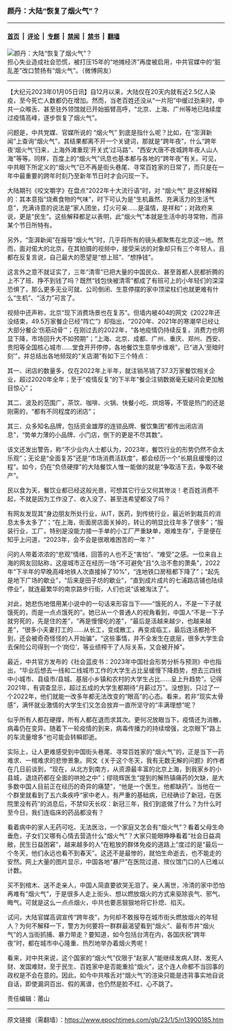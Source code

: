 ### 颜丹：大陆“恢复了烟火气”？

---

#### [首页](../../../..?n13900185) &nbsp;|&nbsp; [评论](../../../../../epoch-comment?n13900185) &nbsp;|&nbsp; [专题](../../../../../epoch-special?n13900185) &nbsp;|&nbsp; [禁闻](../../../../../epoch-news?n13900185) &nbsp;|&nbsp; [禁书](../../../../../books?n13900185) &nbsp;|&nbsp; [翻墙](https://github.com/gfw-breaker/nogfw/blob/master/README.md?n13900185)


<div><img alt="颜丹：大陆“恢复了烟火气”？" class="attachment-djy_600_400 size-djy_600_400 wp-post-image" src="https://i.epochtimes.com/assets/uploads/2020/06/56c1d69dly1gfaun7ezzkj20hs0bvwgi.jpg"/>
<div class="caption">
 担心失业造成社会恐慌，被打压15年的“地摊经济”再度被启用，中共官媒中的“脏乱差”改口赞扬有“烟火气”。（微博网友）
</div></div><hr/><div class="post_content" id="artbody" itemprop="articleBody">
 <!-- article content begin -->
 <p>
  【大纪元2023年01月05日讯】自12月以来，大陆仅在20天内就有近2.5亿人染疫，至今死亡人数都仍在增加。然而，当老百姓还没从“一片阳”中缓过劲来时，中共一众喉舌、甚至驻外领馆就已开始振臂高呼，“北京、上海、广州等地已陆续度过疫情高峰，逐步恢复了烟火气”。
 </p>
 <p>
  问题是，中共党媒、官媒所说的
  <ok href="https://www.epochtimes.com/gb/tag/%E2%80%9C%E7%83%9F%E7%81%AB%E6%B0%94%E2%80%9D.html">
   “烟火气”
  </ok>
  到底是指什么呢？比如，在“澎湃新闻”上查询“烟火气”，其结果都离不开一个关键词，那就是“跨年夜”，什么“跨年夜‘烟火气’归来，上海外滩重现‘开关式’过马路”、“西安大唐不夜城跨年夜人山人海”等等。同样，百度上的“烟火气”讯息也基本都与各地的“跨年夜”有关。可见，中共眼下所定义的“烟火气”已不再是街头巷尾、寻常百姓家的日常了，而只是在一年中最重要的跨年时刻乃至新年节日时才会闪现一下。
 </p>
 <p>
  大陆期刊《咬文嚼字》在盘点“2022年十大流行语”时，对
  <ok href="https://www.epochtimes.com/gb/tag/%E2%80%9C%E7%83%9F%E7%81%AB%E6%B0%94%E2%80%9D.html">
   “烟火气”
  </ok>
  是这样解释的：其本意指“烧煮食物的气味”，时下可认为是“生机盎然、充满活力的生活气息”，充满诗意的说法是“家人团坐，灯火可亲……是温情，是祥和”；对政府来说，更是“民生”。这些解释都足以表明，此“烟火气”本就是生活中的寻常物，而非某个节日所特有。
 </p>
 <p>
  另外，“澎湃新闻”在报导“烟火气”时，几乎将所有的镜头都聚焦在北京这一地。然而，面对偌大的北京，在其拍摄的视频中，接受采访的对象却只有三个年轻人，且都在反复言说，自己最大的愿望是“想上班”、“想挣钱”。
 </p>
 <p>
  这言外之意不就证实了，三年“清零”已把大量的中国民众、甚至首都人民都折腾的上不了班、挣不到钱了吗？既然“钱包快被清零”都成了有班可上的小年轻们的深深恐惧了，那么更多无业可就、公司倒闭、生意停摆的家中顶梁柱们也就更难有什么“生机”、“活力”可言了。
 </p>
 <p>
  视频中还声称，北京“现下消费场景也在复苏”。但墙内被404的网文《2022年还没结束，49.5万家餐企已经“阵亡”》却指出，“2020年、2021年的寒潮早已经让大部分餐企‘伤筋动骨’”；在刚过去的2022年，“各地疫情仍持续反复，消费力也明显下降，市场回升大不如预期”；“上海、北京、成都、广州、重庆、郑州、西安、贵阳等全国核心城市……堂食开开停停，各地餐饮生意举步维艰”，已“进入‘至暗时刻’”，并总结出各地频现的“关店潮”有如下三个特点：
 </p>
 <p>
  其一、闭店的数量多，仅在2022年上半年，就注销吊销了37.3万家餐饮相关企业，超过2020年全年；至于“疫情反复”的下半年“餐企注销数据毫无疑问会更加触目惊心”；
 </p>
 <p>
  其二、波及的范围广，茶饮、咖啡、火锅、快餐小吃、烘焙等，不管是热门的还是刚需的，“都有不同程度的闭店”；
 </p>
 <p>
  其三、众多知名品牌，包括资金雄厚的连锁品牌、餐饮集团“都传出闭店消息”，“势单力薄的小品牌、小门店，倒下的更是不尽其数”。
 </p>
 <p>
  该文还发出警告，称“不少业内人士都认为，2023年，餐饮行业的形势仍然不会太乐观”；无论是“全面复苏”还是“市场消费活跃度”，都会经历一个“长期且缓慢的过程”。如今，仍在“负债硬撑”的大陆餐饮人惟一能做的就是“争取活下去，争取不破产”。
 </p>
 <p>
  民以食为天，餐饮业都已经这般光景，可想其它行业又何其惨淡！老百姓消费不起，不就是因为工作没了、收入没了、甚至连希望都没了吗？
 </p>
 <p>
  有网友发现其“身边朋友所处行业，从IT，医药，到传统行业，最近听到裁员的消息太多太多了”；“在上海，街面房店面关掉的，转让的明显比往年多了很多”；“服装行业，工厂，特别是没能力接一手单的小工厂严重缺单，艰难生存”，于是便在知乎上问道，“2023年，会不会是很艰难困苦的一年？”
 </p>
 <p>
  问的人带着浓浓的“悲观”情绪，回答的人也不乏“害怕”、“难受”之感。一位来自上海的网友回贴称，这座城市正在经历一场“不可避免”且“久治不愈的萧条”，2022年“下半年的早晚高峰地铁人次直接掉了10%”，“连地铁口房租都下降了”；“起先是地下广场的歇业”，“后来是田子坊的歇业”，“直到成片成片的七浦路店铺也陆续停业”，就连最繁华的南京路步行街，人们也说“该被淘汰了”。
 </p>
 <p>
  对此，她悲伤地借用某小说中的一句话来形容当下——“饿死的人，不是一下子就饿死的，而是一点点饿死的”。她已从一个普通人的视角看到，中国人“不是一下子就穷死的，先是住的差”，“再是慢慢吃的差”，“最后是活越来越少，也越来越差”，“很多小夫妻打工的……从长工，变成散工，再变成临工，最后连活都抢不到，还会被奇奇怪怪的人开始骗”，“这些事情，并不全发生在底层，很多大学生会去保险公司得到一个‘岗位’，等业绩榨干了人际关系，又会被开掉”。
 </p>
 <p>
  最近，中共官方发布的《社会蓝皮书：2023年中国社会形势分析与预测》中也指出，“毕业后想去一线和二线城市工作的大学生占比呈缓慢下降趋势，想去三四线中小城市、县级市/县城、基层小乡镇和农村的大学生占比……呈上升趋势”。记得2021年，有调查显示，超过五成的大学生都期待“月薪过万”。没想到，只过了一个2022年，他们就能一改多年都无法改变的“眼高”的心态。看来，若非“现实太骨感”，满怀就业激情的大学生们又怎会放弃一直所坚守的“丰满理想”呢？
 </p>
 <p>
  似乎所有人都在硬撑，所有人都在退而求其次。更何况放眼当下，疫情还为消散，病毒仍在变异。随着下一轮疫情的到来，病毒传播力的持续增强，北京眼下“路上的车流量增多”也可能会转瞬即逝。
 </p>
 <p>
  实际上，让人更难感受到中国街头巷尾、寻常百姓家的“烟火气”的，正是当下一药难求、一棺难求的悲惨景象。网文《关于这个冬天，我有无数无解的问题》的作者在几日前谈到，“现在，从北方到南方，从资源最丰富的北京上海，到我家乡的小县城，退烧药都在全面的哄抢之中”；缪晓辉医生“提到的解热镇痛药的欠缺，是大多数中国人目前正在经历的奇异的痛楚”，“他是一个医生。他都缺药”。当他在一个群里就看到了五六条疾呼“家中老人，有严重的基础病，已经确诊了新冠，在医院里没有药”的消息后，不禁仰天长叹：新冠三年，我们到底做了什么？为什么时至今日，我们连临床的药品都没有？
 </p>
 <p>
  看着病中的家人无药可吃、无法医治，一个家庭又怎会有“烟火气”？看着父母生命垂危，子女们又哪有心情去营造什么“烟火气”？大家只能眼睁睁看着“社会日益凋敝，民生日益困窘”，越来越多的人“在粗放的群体免疫的道路上”度过的是“最后一个冬天，他们永远也看不到春天”。这还不是最惨的，就怕生命逝去，也不能走的安然。网上大量的图片显示，中国各地“暴尸”在医院过道、殡仪馆门口的人已难以计数。
 </p>
 <p>
  买不到棺木、送不走亲人，中国人简直要欲哭无泪了。亲人离世，冷清的家中恐怕再难有“烟火气”，于是很多人走上街头、想以燃放烟火的方式来驱除丧气、邪气、晦气。可就是这么一点点烟火，中共也要恶狠狠地将它扑熄、掐灭。
 </p>
 <p>
  试问，大陆官媒高调宣传“跨年夜”，为何却不敢报导在城市街头燃放烟火的年轻人？为何不解释一下，警方为何要将一群群最渴望看到“烟火”、最有市井“烟火气”的人当街抓捕、暴力带走？要知道，如今包括台湾在内，各国庆祝“跨年夜”时，都在城市中心隆重、热烈地举办着烟火秀呢！
 </p>
 <p>
  看来，对中共来说，这个国家的“烟火气”仅限于“赵家人”能继续发病人财、发死人财、发国难财，至于民生、百姓家中是否能重拾“烟火”，这个连人命都不当回事的政权是不会在意的。因此，如今中共喉舌对“烟火气”的渲染只能是违背事实地自说自话，即使漏洞百出、假的离谱，也仍然是脸不红、心不跳了。
 </p>
 <p>
  责任编辑：莆山
 </p>
 <!-- article content end -->
 <div id="below_article_ad">
 </div>
</div>


---

原文链接（需翻墙）：https://www.epochtimes.com/gb/23/1/5/n13900185.htm